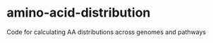 amino-acid-distribution
=======================

Code for calculating AA distributions across genomes and pathways
